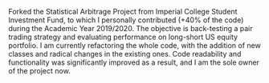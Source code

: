Forked the Statistical Arbitrage Project from Imperial College Student Investment Fund, to which I personally contributed (+40% of the code) during the Academic Year 2019/2020. The objective is back-testing a pair trading strategy and evaluating performance on long-short US equity portfolio. I am currently refactoring the whole code, with the addition of new classes and radical changes in the existing ones. Code readability and functionality was significantly improved as a result, and I am the sole owner of the project now.  
